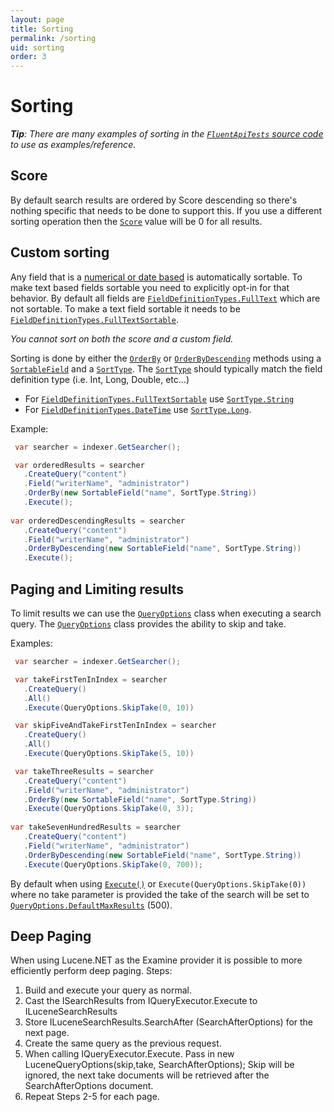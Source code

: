 ```yaml
---
layout: page
title: Sorting
permalink: /sorting
uid: sorting
order: 3
---
```


Sorting
===

_**Tip**: There are many examples of sorting in the [`FluentApiTests` source code](https://github.com/Shazwazza/Examine/blob/master/src/Examine.Test/Search/FluentApiTests.cs) to use as examples/reference._

## Score

By default search results are ordered by Score descending so there's nothing specific that needs to be done to support this. If you use a different sorting operation then the [`Score`](xref:Examine.ISearchResult#Examine_ISearchResult_Score) value will be 0 for all results.

## Custom sorting

Any field that is a [numerical or date based](https://shazwazza.github.io/Examine/configuration.html#default-value-types) is automatically sortable. To make text based fields sortable you need to explicitly opt-in for that behavior. By default all fields are [`FieldDefinitionTypes.FullText`](https://shazwazza.github.io/Examine/configuration.html#default-value-types) which are not sortable. To make a text field sortable it needs to be [`FieldDefinitionTypes.FullTextSortable`](xref:Examine.FieldDefinitionTypes#Examine_FieldDefinitionTypes_FullTextSortable).

_You cannot sort on both the score and a custom field._

Sorting is done by either the [`OrderBy`](xref:Examine.Search.IOrdering#Examine_Search_IOrdering_OrderBy_Examine_Search_SortableField___) or [`OrderByDescending`](xref:Examine.Search.IOrdering#Examine_Search_IOrdering_OrderByDescending_Examine_Search_SortableField___) methods using a [`SortableField`](xref:Examine.Search.SortableField) and a [`SortType`](xref:Examine.Search.SortType). The [`SortType`](xref:Examine.Search.SortType) should typically match the field definition type (i.e. Int, Long, Double, etc...)

* For [`FieldDefinitionTypes.FullTextSortable`](xref:Examine.FieldDefinitionTypes#Examine_FieldDefinitionTypes_FullTextSortable) use [`SortType.String`](xref:Examine.Search.SortType)
* For [`FieldDefinitionTypes.DateTime`](xref:Examine.FieldDefinitionTypes#Examine_FieldDefinitionTypes_DateTime) use [`SortType.Long`](xref:Examine.Search.SortType).

Example:

```cs
 var searcher = indexer.GetSearcher();

 var orderedResults = searcher
   .CreateQuery("content")
   .Field("writerName", "administrator")
   .OrderBy(new SortableField("name", SortType.String))
   .Execute();
   
var orderedDescendingResults = searcher
   .CreateQuery("content")
   .Field("writerName", "administrator")
   .OrderByDescending(new SortableField("name", SortType.String))
   .Execute();
```

## Paging and Limiting results

To limit results we can use the [`QueryOptions`](xref:Examine.Search.QueryOptions) class when executing a search query. The [`QueryOptions`](xref:Examine.Search.QueryOptions) class provides the ability to skip and take.

Examples:

```csharp
 var searcher = indexer.GetSearcher();

 var takeFirstTenInIndex = searcher
   .CreateQuery()
   .All()
   .Execute(QueryOptions.SkipTake(0, 10))

 var skipFiveAndTakeFirstTenInIndex = searcher
   .CreateQuery()
   .All()
   .Execute(QueryOptions.SkipTake(5, 10))

 var takeThreeResults = searcher
   .CreateQuery("content")
   .Field("writerName", "administrator")
   .OrderBy(new SortableField("name", SortType.String))
   .Execute(QueryOptions.SkipTake(0, 3));
   
var takeSevenHundredResults = searcher
   .CreateQuery("content")
   .Field("writerName", "administrator")
   .OrderByDescending(new SortableField("name", SortType.String))
   .Execute(QueryOptions.SkipTake(0, 700));
```

By default when using [`Execute()`](xref:Examine.Search.IQueryExecutor#Examine_Search_IQueryExecutor_Execute_Examine_Search_QueryOptions_) or `Execute(QueryOptions.SkipTake(0))` where no take parameter is provided the take of the search will be set to [`QueryOptions.DefaultMaxResults`](xref:Examine.Search.QueryOptions#Examine_Search_QueryOptions_DefaultMaxResults) (500).

## Deep Paging

When using Lucene.NET as the Examine provider it is possible to more efficiently perform deep paging.
Steps:

1. Build and execute your query as normal.
2. Cast the ISearchResults from IQueryExecutor.Execute to ILuceneSearchResults
3. Store ILuceneSearchResults.SearchAfter (SearchAfterOptions) for the next page.
4. Create the same query as the previous request.
5. When calling IQueryExecutor.Execute. Pass in new LuceneQueryOptions(skip,take, SearchAfterOptions); Skip will be ignored, the next take documents will be retrieved after the SearchAfterOptions document.
6. Repeat Steps 2-5 for each page.
